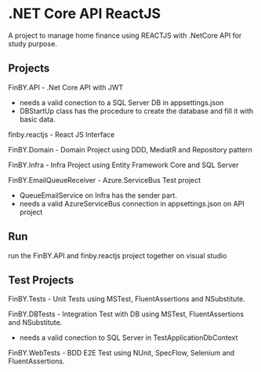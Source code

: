 # .NET Core API ReactJS

A project to manage home finance using REACTJS with .NetCore API for study purpose.

## Projects

FinBY.API - .Net Core API with JWT
* needs a valid conection to a SQL Server DB in appsettings.json
* DBStartUp class has the procedure to create the database and fill it with basic data.

finby.reactjs - React JS Interface

FinBY.Domain - Domain Project using DDD, MediatR and Repository pattern

FinBY.Infra - Infra Project using Entity Framework Core and SQL Server

FinBY.EmailQueueReceiver - Azure.ServiceBus Test project
 * QueueEmailService on Infra has the sender part.
 * needs a valid AzureServiceBus connection in appsettings.json on API project

## Run
run the FinBY.API and finby.reactjs project together on visual studio

## Test Projects

FinBY.Tests - Unit Tests using MSTest, FluentAssertions and NSubstitute.

FinBY.DBTests - Integration Test with DB using MSTest, FluentAssertions and NSubstitute.
* needs a valid conection to SQL Server in TestApplicationDbContext

FinBY.WebTests - BDD E2E Test using NUnit, SpecFlow, Selenium and FluentAssertions.